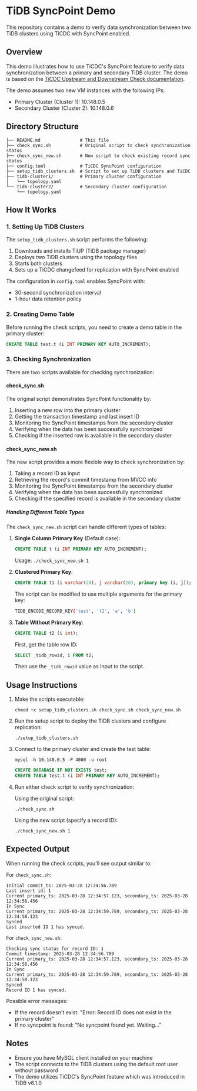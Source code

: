 # TiDB SyncPoint Demo

This repository contains a demo to verify data synchronization between two TiDB clusters using TiCDC with SyncPoint enabled.

## Overview

This demo illustrates how to use TiCDC's SyncPoint feature to verify data synchronization between a primary and secondary TiDB cluster. The demo is based on the [TiCDC Upstream and Downstream Check documentation](https://docs.pingcap.com/tidb/stable/ticdc-upstream-downstream-check/).

The demo assumes two new VM instances with the following IPs:
- Primary Cluster (Cluster 1): 10.148.0.5
- Secondary Cluster (Cluster 2): 10.148.0.6

## Directory Structure

```
├── README.md               # This file
├── check_sync.sh           # Original script to check synchronization status
├── check_sync_new.sh       # New script to check existing record sync status
├── config.toml             # TiCDC SyncPoint configuration
├── setup_tidb_clusters.sh  # Script to set up TiDB clusters and TiCDC
├── tidb-cluster1/          # Primary cluster configuration
│   └── topology.yaml      
└── tidb-cluster2/          # Secondary cluster configuration
    └── topology.yaml
```

## How It Works

### 1. Setting Up TiDB Clusters

The `setup_tidb_clusters.sh` script performs the following:

1. Downloads and installs TiUP (TiDB package manager)
2. Deploys two TiDB clusters using the topology files
3. Starts both clusters
4. Sets up a TiCDC changefeed for replication with SyncPoint enabled

The configuration in `config.toml` enables SyncPoint with:
- 30-second synchronization interval
- 1-hour data retention policy

### 2. Creating Demo Table

Before running the check scripts, you need to create a demo table in the primary cluster:

```sql
CREATE TABLE test.t (i INT PRIMARY KEY AUTO_INCREMENT);
```

### 3. Checking Synchronization

There are two scripts available for checking synchronization:

#### check_sync.sh
The original script demonstrates SyncPoint functionality by:
1. Inserting a new row into the primary cluster
2. Getting the transaction timestamp and last insert ID
3. Monitoring the SyncPoint timestamps from the secondary cluster
4. Verifying when the data has been successfully synchronized
5. Checking if the inserted row is available in the secondary cluster

#### check_sync_new.sh
The new script provides a more flexible way to check synchronization by:
1. Taking a record ID as input
2. Retrieving the record's commit timestamp from MVCC info
3. Monitoring the SyncPoint timestamps from the secondary cluster
4. Verifying when the data has been successfully synchronized
5. Checking if the specified record is available in the secondary cluster

##### Handling Different Table Types

The `check_sync_new.sh` script can handle different types of tables:

1. **Single Column Primary Key** (Default case):
   ```sql
   CREATE TABLE t (i INT PRIMARY KEY AUTO_INCREMENT);
   ```
   Usage: `./check_sync_new.sh 1`

2. **Clustered Primary Key**:
   ```sql
   CREATE TABLE t1 (i varchar(20), j varchar(20), primary key (i, j));
   ```
   The script can be modified to use multiple arguments for the primary key:
   ```bash
   TIDB_ENCODE_RECORD_KEY('test', 't1', 'a', 'b')
   ```

3. **Table Without Primary Key**:
   ```sql
   CREATE TABLE t2 (i int);
   ```
   First, get the table row ID:
   ```sql
   SELECT _tidb_rowid, i FROM t2;
   ```
   Then use the `_tidb_rowid` value as input to the script.

## Usage Instructions

1. Make the scripts executable:
   ```
   chmod +x setup_tidb_clusters.sh check_sync.sh check_sync_new.sh
   ```

2. Run the setup script to deploy the TiDB clusters and configure replication:
   ```
   ./setup_tidb_clusters.sh
   ```

3. Connect to the primary cluster and create the test table:
   ```
   mysql -h 10.148.0.5 -P 4000 -u root
   ```
   ```sql
   CREATE DATABASE IF NOT EXISTS test;
   CREATE TABLE test.t (i INT PRIMARY KEY AUTO_INCREMENT);
   ```

4. Run either check script to verify synchronization:

   Using the original script:
   ```
   ./check_sync.sh
   ```

   Using the new script (specify a record ID):
   ```
   ./check_sync_new.sh 1
   ```

## Expected Output

When running the check scripts, you'll see output similar to:

For `check_sync.sh`:
```
Initial commit_ts: 2025-03-28 12:34:56.789
Last insert id: 1
Current primary_ts: 2025-03-28 12:34:57.123, secondary_ts: 2025-03-28 12:34:56.456
In Sync
Current primary_ts: 2025-03-28 12:34:59.789, secondary_ts: 2025-03-28 12:34:58.123
Synced
Last inserted ID 1 has synced.
```

For `check_sync_new.sh`:
```
Checking sync status for record ID: 1
Commit timestamp: 2025-03-28 12:34:56.789
Current primary_ts: 2025-03-28 12:34:57.123, secondary_ts: 2025-03-28 12:34:56.456
In Sync
Current primary_ts: 2025-03-28 12:34:59.789, secondary_ts: 2025-03-28 12:34:58.123
Synced
Record ID 1 has synced.
```

Possible error messages:
- If the record doesn't exist: "Error: Record ID <id> does not exist in the primary cluster"
- If no syncpoint is found: "No syncpoint found yet. Waiting..."

## Notes

- Ensure you have MySQL client installed on your machine
- The script connects to the TiDB clusters using the default root user without password
- The demo utilizes TiCDC's SyncPoint feature which was introduced in TiDB v6.1.0
